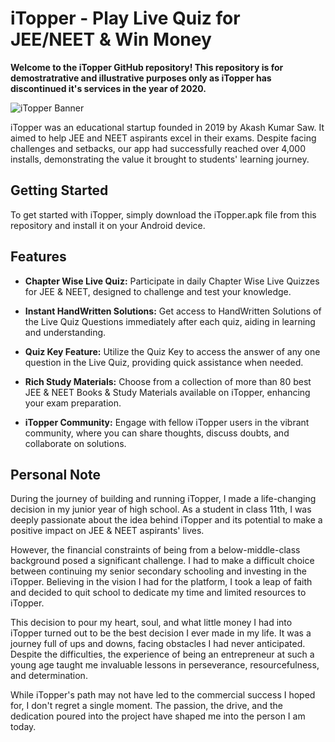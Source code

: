 # iTopper - Play Live Quiz for JEE/NEET & Win Money

**Welcome to the iTopper GitHub repository! This repository is for demostratrative and illustrative purposes only as iTopper has discontinued it's services in the year of 2020.**

![iTopper Banner](https://lh3.googleusercontent.com/3a9I6O4p-y1ae0GbtWlIvhElA8Syjt1Eoi079HALuRMOFNfDnBRtAnkPHe14vToXiN4)

iTopper was an educational startup founded in 2019 by Akash Kumar Saw. It aimed to help JEE and NEET aspirants excel in their exams. Despite facing challenges and setbacks, our app had successfully reached over 4,000 installs, demonstrating the value it brought to students' learning journey.

## Getting Started

To get started with iTopper, simply download the iTopper.apk file from this repository and install it on your Android device.

## Features

- **Chapter Wise Live Quiz:** Participate in daily Chapter Wise Live Quizzes for JEE & NEET, designed to challenge and test your knowledge.

- **Instant HandWritten Solutions:** Get access to HandWritten Solutions of the Live Quiz Questions immediately after each quiz, aiding in learning and understanding.

- **Quiz Key Feature:** Utilize the Quiz Key to access the answer of any one question in the Live Quiz, providing quick assistance when needed.

- **Rich Study Materials:** Choose from a collection of more than 80 best JEE & NEET Books & Study Materials available on iTopper, enhancing your exam preparation.

- **iTopper Community:** Engage with fellow iTopper users in the vibrant community, where you can share thoughts, discuss doubts, and collaborate on solutions.

## Personal Note
During the journey of building and running iTopper, I made a life-changing decision in my junior year of high school. As a student in class 11th, I was deeply passionate about the idea behind iTopper and its potential to make a positive impact on JEE & NEET aspirants' lives.

However, the financial constraints of being from a below-middle-class background posed a significant challenge. I had to make a difficult choice between continuing my senior secondary schooling and investing in the iTopper. Believing in the vision I had for the platform, I took a leap of faith and decided to quit school to dedicate my time and limited resources to iTopper.

This decision to pour my heart, soul, and what little money I had into iTopper turned out to be the best decision I ever made in my life. It was a journey full of ups and downs, facing obstacles I had never anticipated. Despite the difficulties, the experience of being an entrepreneur at such a young age taught me invaluable lessons in perseverance, resourcefulness, and determination.

While iTopper's path may not have led to the commercial success I hoped for, I don't regret a single moment. The passion, the drive, and the dedication poured into the project have shaped me into the person I am today.
